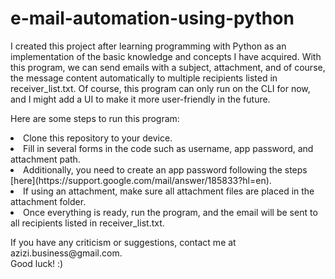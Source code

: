 # e-mail-automation-using-python

<p>
I created this project after learning programming with Python as an implementation of the basic knowledge and concepts I have acquired. With this program, we can send emails with a subject, attachment, and of course, the message content automatically to multiple recipients listed in receiver_list.txt. Of course, this program can only run on the CLI for now, and I might add a UI to make it more user-friendly in the future.
</p>
<p> 
Here are some steps to run this program:
<li> Clone this repository to your device.
<li> Fill in several forms in the code such as username, app password, and attachment path.
<li> Additionally, you need to create an app password following the steps [here](https://support.google.com/mail/answer/185833?hl=en).
<li> If using an attachment, make sure all attachment files are placed in the attachment folder.
<li> Once everything is ready, run the program, and the email will be sent to all recipients listed in receiver_list.txt.
</p>
<p>
If you have any criticism or suggestions, contact me at azizi.business@gmail.com. <br>
Good luck! :)
</p>
